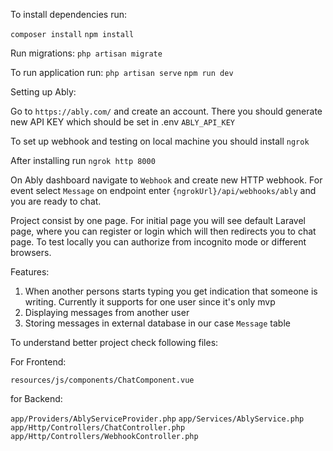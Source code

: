 To install dependencies run:

`composer install`
`npm install`

Run migrations:
`php artisan migrate`

To run application run:
`php artisan serve`
`npm run dev`

Setting up Ably:

Go to `https://ably.com/` and create an account. There you should generate new API KEY which should
be set in .env `ABLY_API_KEY`

To set up webhook and testing on local machine you should install `ngrok`


After installing run `ngrok http 8000`

On Ably dashboard navigate to `Webhook` and create new HTTP webhook. For event select `Message` 
on endpoint enter `{ngrokUrl}/api/webhooks/ably` and you are ready to chat.

Project consist by one page. For initial page you will see default Laravel page, where you can
register or login which will then redirects you to chat page. To test locally you can authorize
from incognito mode or different browsers.

Features:

1. When another persons starts typing you get indication that someone is writing. Currently it supports for one user since it's only mvp
2. Displaying messages from another user
3. Storing messages in external database in our case `Message` table


To understand better project check following files:

For Frontend:

`resources/js/components/ChatComponent.vue`

for Backend:

`app/Providers/AblyServiceProvider.php`
`app/Services/AblyService.php`
`app/Http/Controllers/ChatController.php`
`app/Http/Controllers/WebhookController.php`


